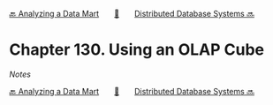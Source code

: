 [🔙 Analyzing a Data Mart][previous-chapter]&nbsp;&nbsp;&nbsp;&nbsp;&nbsp;&nbsp;&nbsp;[🏡][readme]&nbsp;&nbsp;&nbsp;&nbsp;&nbsp;&nbsp;&nbsp;[Distributed Database Systems 🔜][upcoming-chapter]

# Chapter 130. Using an OLAP Cube

_Notes_

[🔙 Analyzing a Data Mart][previous-chapter]&nbsp;&nbsp;&nbsp;&nbsp;&nbsp;&nbsp;&nbsp;[🏡][readme]&nbsp;&nbsp;&nbsp;&nbsp;&nbsp;&nbsp;&nbsp;[Distributed Database Systems 🔜][upcoming-chapter]

[readme]: README.md
[previous-chapter]: ch129-analyzing-a-data-mart.md
[upcoming-chapter]: ch131-distributed-database-systems.md